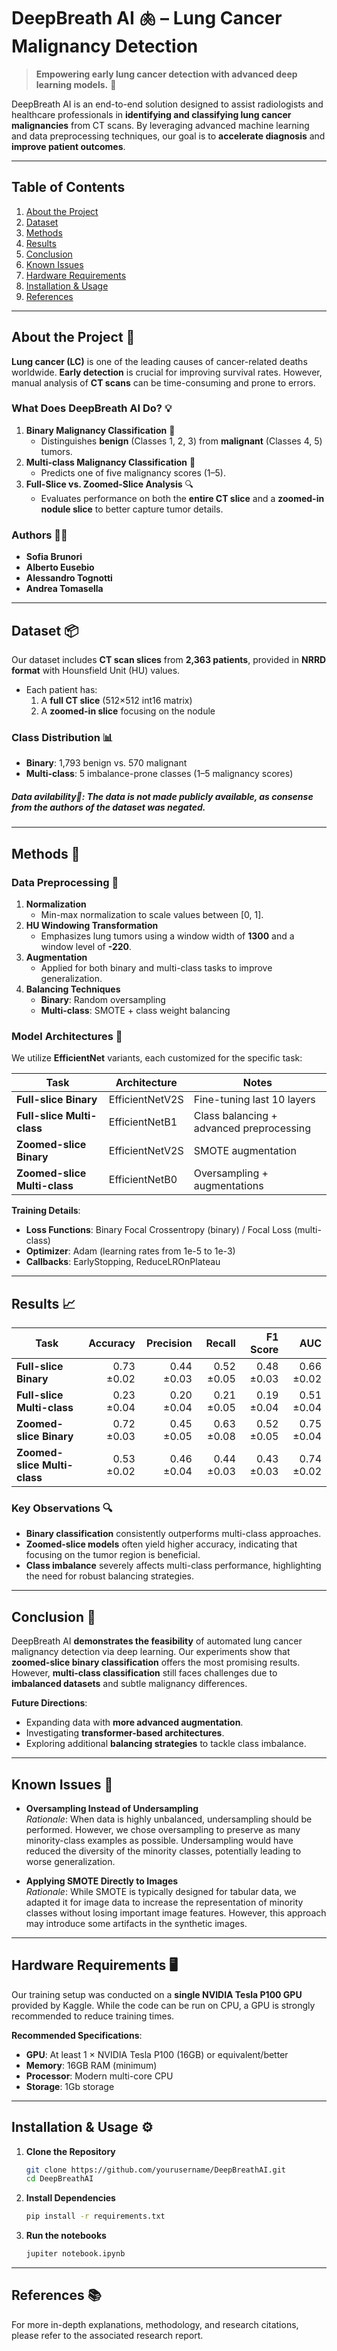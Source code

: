 # DeepBreath AI 🫁 – Lung Cancer Malignancy Detection

> **Empowering early lung cancer detection with advanced deep learning models.** 🚀

DeepBreath AI is an end-to-end solution designed to assist radiologists and healthcare professionals in **identifying and classifying lung cancer malignancies** from CT scans. By leveraging advanced machine learning and data preprocessing techniques, our goal is to **accelerate diagnosis** and **improve patient outcomes**.

---

## Table of Contents
1. [About the Project](#about-the-project-)
2. [Dataset](#dataset-)
3. [Methods](#methods-)
4. [Results](#results-)
5. [Conclusion](#conclusion-)
6. [Known Issues](#known-issues-)
7. [Hardware Requirements](#hardware-requirements-%EF%B8%8F)
8. [Installation & Usage](#installation--usage-%EF%B8%8F) 
9. [References](#references-)

---

## About the Project 🏥
**Lung cancer (LC)** is one of the leading causes of cancer-related deaths worldwide. **Early detection** is crucial for improving survival rates. However, manual analysis of **CT scans** can be time-consuming and prone to errors.

### What Does DeepBreath AI Do? 💡
1. **Binary Malignancy Classification** 🔵  
   - Distinguishes **benign** (Classes 1, 2, 3) from **malignant** (Classes 4, 5) tumors.
2. **Multi-class Malignancy Classification** 🌈  
   - Predicts one of five malignancy scores (1–5).
3. **Full-Slice vs. Zoomed-Slice Analysis** 🔍  
   - Evaluates performance on both the **entire CT slice** and a **zoomed-in nodule slice** to better capture tumor details.

### Authors 🧑‍💻
- **Sofia Brunori**  
- **Alberto Eusebio**  
- **Alessandro Tognotti**  
- **Andrea Tomasella**

---

## Dataset 📦
Our dataset includes **CT scan slices** from **2,363 patients**, provided in **NRRD format** with Hounsfield Unit (HU) values.

- Each patient has:
  1. A **full CT slice** (512×512 int16 matrix)
  2. A **zoomed-in slice** focusing on the nodule

### Class Distribution 📊
- **Binary**: 1,793 benign vs. 570 malignant  
- **Multi-class**: 5 imbalance-prone classes (1–5 malignancy scores)

##### Data avilability🚨: The data is not made publicly available, as consense from the authors of the dataset was negated.
---

## Methods 🧪
### Data Preprocessing 🔧
1. **Normalization**  
   - Min-max normalization to scale values between [0, 1].
2. **HU Windowing Transformation**  
   - Emphasizes lung tumors using a window width of **1300** and a window level of **-220**.
3. **Augmentation**  
   - Applied for both binary and multi-class tasks to improve generalization.
4. **Balancing Techniques**  
   - **Binary**: Random oversampling  
   - **Multi-class**: SMOTE + class weight balancing

### Model Architectures 🔮
We utilize **EfficientNet** variants, each customized for the specific task:

| Task                          | Architecture       | Notes                                        |
|-------------------------------|--------------------|----------------------------------------------|
| **Full-slice Binary**         | EfficientNetV2S   | Fine-tuning last 10 layers                  |
| **Full-slice Multi-class**    | EfficientNetB1    | Class balancing + advanced preprocessing     |
| **Zoomed-slice Binary**       | EfficientNetV2S   | SMOTE augmentation                           |
| **Zoomed-slice Multi-class**  | EfficientNetB0    | Oversampling + augmentations                 |

**Training Details**:  
- **Loss Functions**: Binary Focal Crossentropy (binary) / Focal Loss (multi-class)  
- **Optimizer**: Adam (learning rates from 1e-5 to 1e-3)  
- **Callbacks**: EarlyStopping, ReduceLROnPlateau  

---

## Results 📈
| Task                        | Accuracy   | Precision   | Recall   | F1 Score  | AUC      |
|-----------------------------|-----------:|------------:|---------:|----------:|---------:|
| **Full-slice Binary**       | 0.73 ±0.02 | 0.44 ±0.03  | 0.52 ±0.05 | 0.48 ±0.03 | 0.66 ±0.02 |
| **Full-slice Multi-class**  | 0.23 ±0.04 | 0.20 ±0.04  | 0.21 ±0.05 | 0.19 ±0.04 | 0.51 ±0.04 |
| **Zoomed-slice Binary**     | 0.72 ±0.03 | 0.45 ±0.05  | 0.63 ±0.08 | 0.52 ±0.05 | 0.75 ±0.04 |
| **Zoomed-slice Multi-class**| 0.53 ±0.02 | 0.46 ±0.04  | 0.44 ±0.03 | 0.43 ±0.03 | 0.74 ±0.02 |

### Key Observations 🔍
- **Binary classification** consistently outperforms multi-class approaches.  
- **Zoomed-slice models** often yield higher accuracy, indicating that focusing on the tumor region is beneficial.  
- **Class imbalance** severely affects multi-class performance, highlighting the need for robust balancing strategies.

---

## Conclusion 🚀
DeepBreath AI **demonstrates the feasibility** of automated lung cancer malignancy detection via deep learning. Our experiments show that **zoomed-slice binary classification** offers the most promising results. However, **multi-class classification** still faces challenges due to **imbalanced datasets** and subtle malignancy differences.

**Future Directions**:
- Expanding data with **more advanced augmentation**.  
- Investigating **transformer-based architectures**.  
- Exploring additional **balancing strategies** to tackle class imbalance.

---

## Known Issues 🚨
- **Oversampling Instead of Undersampling**  
  *Rationale*: When data is highly unbalanced, undersampling should be performed. However, we chose oversampling to preserve as many minority-class examples as possible. Undersampling would have reduced the diversity of the minority classes, potentially leading to worse generalization.

- **Applying SMOTE Directly to Images**  
  *Rationale*: While SMOTE is typically designed for tabular data, we adapted it for image data to increase the representation of minority classes without losing important image features. However, this approach may introduce some artifacts in the synthetic images.
  
---

## Hardware Requirements 🖥️

Our training setup was conducted on a **single NVIDIA Tesla P100 GPU** provided by Kaggle. While the code can be run on CPU, a GPU is strongly recommended to reduce training times.

**Recommended Specifications**:
- **GPU**: At least 1 × NVIDIA Tesla P100 (16GB) or equivalent/better
- **Memory**: 16GB RAM (minimum)
- **Processor**: Modern multi-core CPU
- **Storage**: 1Gb storage
---

## Installation & Usage ⚙️
1. **Clone the Repository**  
   ```bash
   git clone https://github.com/yourusername/DeepBreathAI.git
   cd DeepBreathAI
   ```
2. **Install Dependencies**
   ```bash
   pip install -r requirements.txt
   ```
3. **Run the notebooks**  
   ```bash
   jupiter notebook.ipynb
   ```
---

## References 📚
For more in-depth explanations, methodology, and research citations, please refer to the associated research report.
